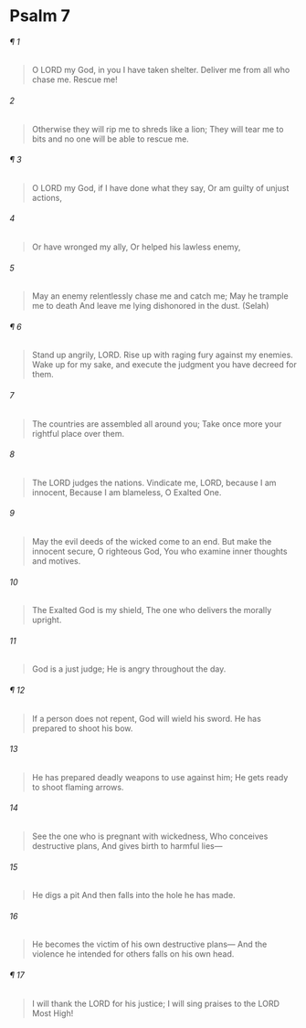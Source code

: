 # Psalm 7
###### ¶ 1
> O LORD my God, in you I have taken shelter.
> Deliver me from all who chase me. Rescue me!
###### 2
> Otherwise they will rip me to shreds like a lion;
> They will tear me to bits and no one will be able to rescue me.
###### ¶ 3
> O LORD my God, if I have done what they say,
> Or am guilty of unjust actions,
###### 4
> Or have wronged my ally,
> Or helped his lawless enemy,
###### 5
> May an enemy relentlessly chase me and catch me;
> May he trample me to death
> And leave me lying dishonored in the dust. (Selah)
###### ¶ 6
> Stand up angrily, LORD.
> Rise up with raging fury against my enemies.
> Wake up for my sake, and execute the judgment you have decreed for them.
###### 7
> The countries are assembled all around you;
> Take once more your rightful place over them.
###### 8
> The LORD judges the nations.
> Vindicate me, LORD, because I am innocent,
> Because I am blameless, O Exalted One.
###### 9
> May the evil deeds of the wicked come to an end.
> But make the innocent secure,
> O righteous God,
> You who examine inner thoughts and motives.
###### 10
> The Exalted God is my shield,
> The one who delivers the morally upright.
###### 11
> God is a just judge;
> He is angry throughout the day.
###### ¶ 12
> If a person does not repent, God will wield his sword.
> He has prepared to shoot his bow.
###### 13
> He has prepared deadly weapons to use against him;
> He gets ready to shoot flaming arrows.
###### 14
> See the one who is pregnant with wickedness,
> Who conceives destructive plans,
> And gives birth to harmful lies—
###### 15
> He digs a pit
> And then falls into the hole he has made.
###### 16
> He becomes the victim of his own destructive plans—
> And the violence he intended for others falls on his own head.
###### ¶ 17
> I will thank the LORD for his justice;
> I will sing praises to the LORD Most High!
